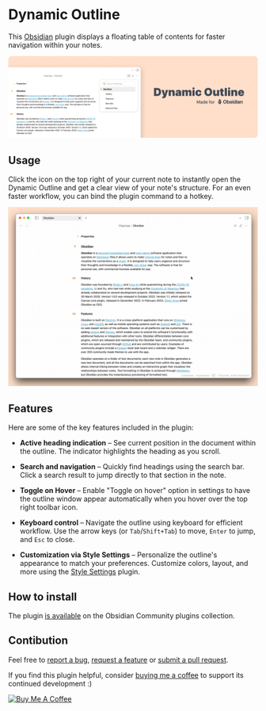 # Dynamic Outline

This [Obsidian](https://obsidian.md/) plugin displays a floating table of contents for faster navigation within your notes.

![](./assets/dynamic-outline-cover-v3.png)

## Usage

Click the icon on the top right of your current note to instantly open the Dynamic Outline and get a clear view of your note's structure. For an even faster workflow, you can bind the plugin command to a hotkey.

![](./assets/demo-usage.gif)

## Features

Here are some of the key features included in the plugin:

-   **Active heading indication** – See current position in the document within the outline. The indicator highlights the heading as you scroll.

-   **Search and navigation** – Quickly find headings using the search bar. Click a search result to jump directly to that section in the note.

-   **Toggle on Hover** – Enable "Toggle on hover" option in settings to have the outline window appear automatically when you hover over the top right toolbar icon.

-   **Keyboard control** – Navigate the outline using keyboard for efficient workflow. Use the arrow keys (or `Tab`/`Shift+Tab`) to move, `Enter` to jump, and `Esc` to close.

-   **Customization via Style Settings** – Personalize the outline's appearance to match your preferences. Customize colors, layout, and more using the [Style Settings](https://github.com/mgmeyers/obsidian-style-settings) plugin.

## How to install

The plugin [is available](https://obsidian.md/plugins?id=dynamic-outline) on the Obsidian Community plugins collection.

## Contibution

Feel free to [report a bug](https://github.com/theopavlove/obsidian-dynamic-outline/issues/new?template=bug_report.md), [request a feature](https://github.com/theopavlove/obsidian-dynamic-outline/issues/new?template=feature_request.md) or [submit a pull request](https://github.com/theopavlove/obsidian-dynamic-outline/pulls).

If you find this plugin helpful, consider [buying me a coffee](https://www.buymeacoffee.com/theopavlove) to support its continued development :)

<a href="https://www.buymeacoffee.com/theopavlove" target="_blank"><img src="https://cdn.buymeacoffee.com/buttons/v2/default-yellow.png" alt="Buy Me A Coffee" style="height: 60px !important;width: 217px !important;" ></a>
